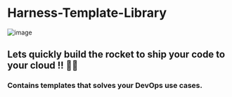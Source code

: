 # Harness-Template-Library
![image](https://github.com/boopesh007/Harness-Template-library/assets/68562380/a342beef-a327-4d91-a801-3076d79552a0)
## Lets quickly build the rocket to ship your code to your cloud !! :rocket::rocket:
### Contains templates that solves your DevOps use cases.
